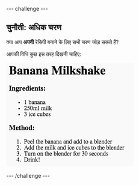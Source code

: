 \--- challenge \---

## चुनौती: अधिक चरण

क्या आप **अपनी** रेसिपी बनाने के लिए सभी चरण जोड़ सकते हैं?

आपकी विधि कुछ इस तरह दिखनी चाहिए:

![screenshot](images/recipe-more-method.png)

\--- /challenge \---